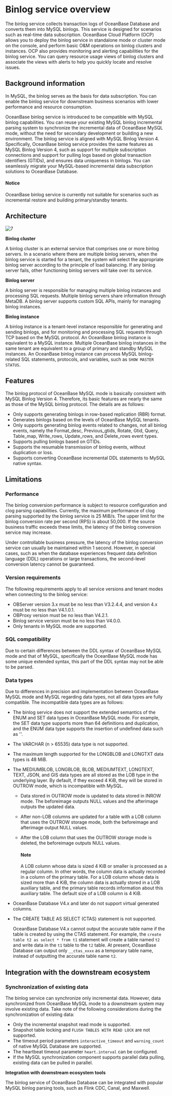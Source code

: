 # Binlog service overview

The binlog service collects transaction logs of OceanBase Database and converts them into MySQL binlogs. This service is designed for scenarios such as real-time data subscription. OceanBase Cloud Platform (OCP) allows you to deploy the binlog service in standalone mode or cluster mode on the console, and perform basic O&M operations on binlog clusters and instances. OCP also provides monitoring and alerting capabilities for the binlog service. You can query resource usage views of binlog clusters and associate the views with alerts to help you quickly locate and resolve issues.

## Background information

In MySQL, the binlog serves as the basis for data subscription. You can enable the binlog service for downstream business scenarios with lower performance and resource consumption.

OceanBase binlog service is introduced to be compatible with MySQL binlog capabilities. You can reuse your existing MySQL binlog incremental parsing system to synchronize the incremental data of OceanBase MySQL mode, without the need for secondary development or building a new environment. The binlog service is aligned with MySQL Binlog Version 4. Specifically, OceanBase binlog service provides the same features as MySQL Binlog Version 4, such as support for multiple subscription connections and support for pulling logs based on global transaction identifiers (GTIDs), and ensures data uniqueness in binlogs. You can seamlessly migrate your MySQL-based incremental data subscription solutions to OceanBase Database.

<main id="notice" type='notice'>
<h4>Notice</h4>
<p>OceanBase binlog service is currently not suitable for scenarios such as incremental restore and building primary/standby tenants. </p>
</main>

## Architecture

![7](https://obbusiness-private.oss-cn-shanghai.aliyuncs.com/doc/img/ocp/1720524781104-3e675b8e-f37f-4efb-a953-53f40b42e3a3.png)

**Binlog cluster**

A binlog cluster is an external service that comprises one or more binlog servers. In a scenario where there are multiple binlog servers, when the binlog service is started for a tenant, the system will select the appropriate binlog server according to the principle of load balancing. If any binlog server fails, other functioning binlog servers will take over its service.

**Binlog server**

A binlog server is responsible for managing multiple binlog instances and processing SQL requests. Multiple binlog servers share information through MetaDB. A binlog server supports custom SQL APIs, mainly for managing binlog instances.

**Binlog instance**

A binlog instance is a tenant-level instance responsible for generating and sending binlogs, and for monitoring and processing SQL requests through TCP based on the MySQL protocol. An OceanBase binlog instance is equivalent to a MySQL instance. Multiple OceanBase binlog instances in the same tenant are equivalent to a group of primary and standby MySQL instances. An OceanBase binlog instance can process MySQL binlog-related SQL statements, protocols, and variables, such as `SHOW MASTER STATUS`.

## Features

The binlog protocol of OceanBase MySQL mode is basically consistent with MySQL Binlog Version 4. Therefore, its basic features are nearly the same as those of the MySQL binlog protocol. The details are as follows:

* Only supports generating binlogs in row-based replication (RBR) format.
* Generates binlogs based on the levels of OceanBase MySQL tenants.
* Only supports generating binlog events related to changes, not all binlog events, namely the Format_desc, Previous_gtids, Rotate, Gtid, Query, Table_map, Write_rows, Update_rows, and Delete_rows event types.
* Supports pulling binlogs based on GTIDs.
* Supports the resumable transmission of binlog events, without duplication or loss.
* Supports converting OceanBase incremental DDL statements to MySQL native syntax.

## Limitations

### Performance

The binlog conversion performance is subject to resource configuration and clog parsing capabilities. Currently, the maximum performance of clog parsing supported by the binlog service is 25 MiB/s. The upper limit for the binlog conversion rate per second (RPS) is about 50,000. If the source business traffic exceeds these limits, the latency of the binlog conversion service may increase.

Under controllable business pressure, the latency of the binlog conversion service can usually be maintained within 1 second. However, in special cases, such as when the database experiences frequent data definition language (DDL) operations or large transactions, the second-level conversion latency cannot be guaranteed.

### Version requirements

The following requirements apply to all service versions and tenant modes when connecting to the binlog service:

* OBServer version 3.x must be no less than V3.2.4.4, and version 4.x must be no less than V4.1.0.1.
* OBProxy version must be no less than V4.2.1.
* Binlog service version must be no less than V4.0.0.
* Only tenants in MySQL mode are supported.

### SQL compatibility

Due to certain differences between the DDL syntax of OceanBase MySQL mode and that of MySQL, specifically the OceanBase MySQL mode has some unique extended syntax, this part of the DDL syntax may not be able to be parsed.

### Data types

Due to differences in precision and implementation between OceanBase MySQL mode and MySQL regarding data types, not all data types are fully compatible. The incompatible data types are as follows:

* The binlog service does not support the extended semantics of the ENUM and SET data types in OceanBase MySQL mode. For example, the SET data type supports more than 64 definitions and duplication, and the ENUM data type supports the insertion of undefined data such as ''.

* The VARCHAR (n > 65535) data type is not supported.

* The maximum length supported for the LONGBLOB and LONGTXT data types is 48 MiB.

* The MEDIUMBLOB, LONGBLOB, BLOB, MEDIUMTEXT, LONGTEXT, TEXT, JSON, and GIS data types are all stored as the LOB type in the underlying layer. By default, if they exceed 4 KiB, they will be stored in OUTROW mode, which is incompatible with MySQL.

  * Data stored in OUTROW mode is updated to data stored in INROW mode. The beforeimage outputs NULL values and the afterimage outputs the updated data.
  * After non-LOB columns are updated for a table with a LOB column that uses the OUTROW storage mode, both the beforeimage and afterimage output NULL values.
  * After the LOB column that uses the OUTROW storage mode is deleted, the beforeimage outputs NULL values.

    <main id="notice" type='explain'>
    <h4>Note</h4>
    <p>A LOB column whose data is sized 4 KiB or smaller is processed as a regular column. In other words, the column data is actually recorded in a column of the primary table. For a LOB column whose data is sized more than 4 KiB, the column data is actually stored in a LOB auxiliary table, and the primary table records information about this auxiliary table. The default size of a LOB column is 4 KiB. </p>
    </main>

* OceanBase Database V4.x and later do not support virtual generated columns.

* The CREATE TABLE AS SELECT (CTAS) statement is not supported.

    OceanBase Database V4.x cannot output the accurate table name if the table is created by using the CTAS statement. For example, the `create table t2 as select * from t1` statement will create a table named `t2` and write data in the `t1` table to the `t2` table. At present, OceanBase Database can output only `__ctas_xxxx` as a temporary table name, instead of outputting the accurate table name `t2`.

## Integration with the downstream ecosystem

### Synchronization of existing data

The binlog service can synchronize only incremental data. However, data synchronized from OceanBase MySQL mode to a downstream system may involve existing data. Take note of the following considerations during the synchronization of existing data:

* Only the incremental snapshot read mode is supported.
* Snapshot table locking and `FLUSH TABLES WITH READ LOCK` are not supported.
* The timeout period parameters `interactive_timeout` and `warning_count` of native MySQL Database are supported.
* The heartbeat timeout parameter `heart.interval` can be configured.
* If the MySQL synchronization component supports parallel data pulling, existing data can be pulled in parallel.

**Integration with downstream ecosystem tools**

The binlog service of OceanBase Database can be integrated with popular MySQL binlog parsing tools, such as Flink CDC, Canal, and Maxwell.
